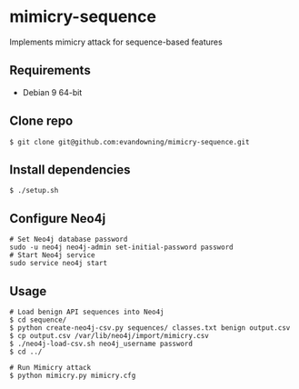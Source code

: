 # mimicry-sequence
Implements mimicry attack for sequence-based features

## Requirements
  * Debian 9 64-bit

## Clone repo
```
$ git clone git@github.com:evandowning/mimicry-sequence.git
```

## Install dependencies
```
$ ./setup.sh
```

## Configure Neo4j
```
# Set Neo4j database password
sudo -u neo4j neo4j-admin set-initial-password password
# Start Neo4j service
sudo service neo4j start
```

## Usage
```
# Load benign API sequences into Neo4j
$ cd sequence/
$ python create-neo4j-csv.py sequences/ classes.txt benign output.csv
$ cp output.csv /var/lib/neo4j/import/mimicry.csv
$ ./neo4j-load-csv.sh neo4j_username password
$ cd ../

# Run Mimicry attack
$ python mimicry.py mimicry.cfg
```
